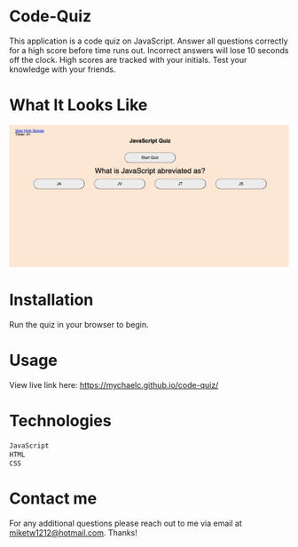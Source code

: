 # Code-Quiz

This application is a code quiz on JavaScript. Answer all questions correctly for a high score before time runs out. Incorrect answers will lose 10 seconds off the clock. High scores are tracked with your initials. Test your knowledge with your friends.

# What It Looks Like

![screenshot](Screen%20Shot%202022-10-18%20at%206.24.49%20PM.png)

# Installation 

Run the quiz in your browser to begin.

# Usage

View live link here: https://mychaelc.github.io/code-quiz/

# Technologies

    JavaScript
    HTML
    CSS

# Contact me

For any additional questions please reach out to me via email at miketw1212@hotmail.com. Thanks!